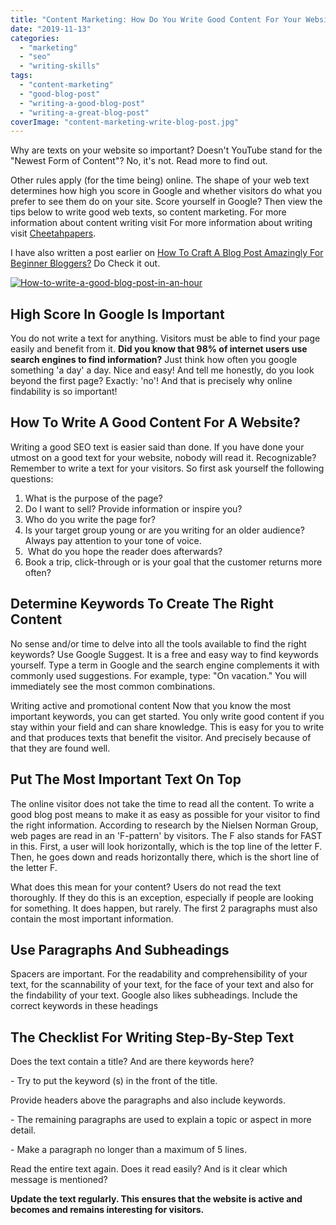 ```yaml
---
title: "Content Marketing: How Do You Write Good Content For Your Website? [Infographic]"
date: "2019-11-13"
categories: 
  - "marketing"
  - "seo"
  - "writing-skills"
tags: 
  - "content-marketing"
  - "good-blog-post"
  - "writing-a-good-blog-post"
  - "writing-a-great-blog-post"
coverImage: "content-marketing-write-blog-post.jpg"
---
```


Why are texts on your website so important? Doesn't YouTube stand for the "Newest Form of Content"? No, it's not. Read more to find out.

Other rules apply (for the time being) online. The shape of your web text determines how high you score in Google and whether visitors do what you prefer to see them do on your site. Score yourself in Google? Then view the tips below to write good web texts, so content marketing. For more information about content writing visit For more information about writing visit [Cheetahpapers](https://cheetahpapers.com).

I have also written a post earlier on [How To Craft A Blog Post Amazingly For Beginner Bloggers?](https://sastaeinstein.com/write-blog-post-fast/) Do Check it out.

[![How-to-write-a-good-blog-post-in-an-hour](/posts/2019/11/images/How-to-write-a-good-blog-post-in-an-hour.png)](#)

## **High Score In Google Is Important**

You do not write a text for anything. Visitors must be able to find your page easily and benefit from it. **Did you know that 98% of internet users use search engines to find information?** Just think how often you google something 'a day' a day. Nice and easy! And tell me honestly, do you look beyond the first page? Exactly: 'no'! And that is precisely why online findability is so important!

## How To Write A Good Content For A Website?

Writing a good SEO text is easier said than done. If you have done your utmost on a good text for your website, nobody will read it. Recognizable? Remember to write a text for your visitors. So first ask yourself the following questions:

1. What is the purpose of the page?
2. Do I want to sell? Provide information or inspire you?
3. Who do you write the page for?
4. Is your target group young or are you writing for an older audience? Always pay attention to your tone of voice.
5.  What do you hope the reader does afterwards?
6. Book a trip, click-through or is your goal that the customer returns more often?

## **Determine Keywords To Create The Right Content**

No sense and/or time to delve into all the tools available to find the right keywords? Use Google Suggest. It is a free and easy way to find keywords yourself. Type a term in Google and the search engine complements it with commonly used suggestions. For example, type: "On vacation." You will immediately see the most common combinations.

Writing active and promotional content Now that you know the most important keywords, you can get started. You only write good content if you stay within your field and can share knowledge. This is easy for you to write and that produces texts that benefit the visitor. And precisely because of that they are found well.

## **Put The Most Important Text On Top**

The online visitor does not take the time to read all the content. To write a good blog post means to make it as easy as possible for your visitor to find the right information. According to research by the Nielsen Norman Group, web pages are read in an 'F-pattern' by visitors. The F also stands for FAST in this. First, a user will look horizontally, which is the top line of the letter F. Then, he goes down and reads horizontally there, which is the short line of the letter F.

What does this mean for your content? Users do not read the text thoroughly. If they do this is an exception, especially if people are looking for something. It does happen, but rarely. The first 2 paragraphs must also contain the most important information.

## **Use Paragraphs And Subheadings**

Spacers are important. For the readability and comprehensibility of your text, for the scannability of your text, for the face of your text and also for the findability of your text. Google also likes subheadings. Include the correct keywords in these headings

## **The Checklist For Writing Step-By-Step Text**

Does the text contain a title? And are there keywords here?

\- Try to put the keyword (s) in the front of the title.

Provide headers above the paragraphs and also include keywords.

\- The remaining paragraphs are used to explain a topic or aspect in more detail.

\- Make a paragraph no longer than a maximum of 5 lines.

Read the entire text again. Does it read easily? And is it clear which message is mentioned?

**Update the text regularly. This ensures that the website is active and becomes and remains interesting for visitors.**
